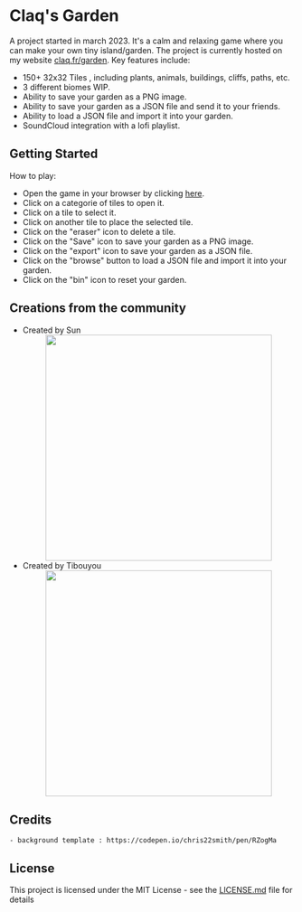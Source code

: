 # Claq's Garden
A project started in march 2023. It's a calm and relaxing game where you can make your own tiny island/garden. The project is currently hosted on my website [claq.fr/garden](https://claq.fr/garden). Key features include:
  - 150+ 32x32 Tiles , including plants, animals, buildings, cliffs, paths, etc.
  - 3 different biomes WIP.
  - Ability to save your garden as a PNG image.
  - Ability to save your garden as a JSON file and send it to your friends.
  - Ability to load a JSON file and import it into your garden.
  - SoundCloud integration with a lofi playlist.

## Getting Started
How to play:

- Open the game in your browser by clicking [here](https://claq.fr/garden).
- Click on a categorie of tiles to open it.
- Click on a tile to select it.
- Click on another tile to place the selected tile.
- Click on the "eraser" icon to delete a tile.
- Click on the "Save" icon to save your garden as a PNG image.
- Click on the "export" icon to save your garden as a JSON file.
- Click on the "browse" button to load a JSON file and import it into your garden.
- Click on the "bin" icon to reset your garden.

## Creations from the community
- Created by Sun <div align="center"> <img src="https://i.imgur.com/o7wxb1T.png" width="400px" /> </div>
- Created by Tibouyou <div align="center"> <img src="https://i.imgur.com/HUlL3C7.png" width="400px" /> </div>

## Credits
    - background template : https://codepen.io/chris22smith/pen/RZogMa

## License
This project is licensed under the MIT License - see the [LICENSE.md](LICENSE.md) file for details
